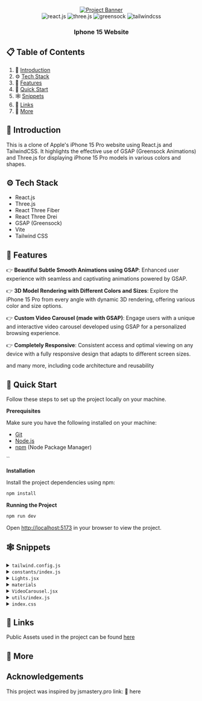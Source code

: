 <div align="center">
  <br />
    <a href="https://youtu.be/kRQbRAJ4-Fs" target="_blank">
      <img src="https://i.postimg.cc/37PnQw8n/Image-from.png" alt="Project Banner">
    </a>
  <br />

  <div>
    <img src="https://img.shields.io/badge/-React_JS-black?style=for-the-badge&logoColor=white&logo=react&color=61DAFB" alt="react.js" />
    <img src="https://img.shields.io/badge/-Three_JS-black?style=for-the-badge&logoColor=white&logo=threedotjs&color=000000" alt="three.js" />
    <img src="https://img.shields.io/badge/-GSAP-black?style=for-the-badge&logoColor=white&logo=greensock&color=88CE02" alt="greensock" />
    <img src="https://img.shields.io/badge/-Tailwind_CSS-black?style=for-the-badge&logoColor=white&logo=tailwindcss&color=06B6D4" alt="tailwindcss" />
  </div>

  <h3 align="center">Iphone 15 Website</h3>

</div>

## 📋 <a name="table">Table of Contents</a>

1. 🤖 [Introduction](#introduction)
2. ⚙️ [Tech Stack](#tech-stack)
3. 🔋 [Features](#features)
4. 🤸 [Quick Start](#quick-start)
5. 🕸️ [Snippets](#snippets)
6. 🔗 [Links](#links)
7. 🚀 [More](#more)

## <a name="introduction">🤖 Introduction</a>

This is a clone of Apple's iPhone 15 Pro website using React.js and TailwindCSS. It highlights the effective use of GSAP (Greensock Animations) and Three.js for displaying iPhone 15 Pro models in various colors and shapes.

## <a name="tech-stack">⚙️ Tech Stack</a>

- React.js
- Three.js
- React Three Fiber
- React Three Drei
- GSAP (Greensock)
- Vite
- Tailwind CSS

## <a name="features">🔋 Features</a>

👉 **Beautiful Subtle Smooth Animations using GSAP**: Enhanced user experience with seamless and captivating animations powered by GSAP.

👉 **3D Model Rendering with Different Colors and Sizes**: Explore the iPhone 15 Pro from every angle with dynamic 3D rendering, offering various color and size options.

👉 **Custom Video Carousel (made with GSAP)**: Engage users with a unique and interactive video carousel developed using GSAP for a personalized browsing experience.

👉 **Completely Responsive**: Consistent access and optimal viewing on any device with a fully responsive design that adapts to different screen sizes.

and many more, including code architecture and reusability

## <a name="quick-start">🤸 Quick Start</a>

Follow these steps to set up the project locally on your machine.

**Prerequisites**

Make sure you have the following installed on your machine:

- [Git](https://git-scm.com/)
- [Node.js](https://nodejs.org/en)
- [npm](https://www.npmjs.com/) (Node Package Manager)

``

**Installation**

Install the project dependencies using npm:

```bash
npm install
```

**Running the Project**

```bash
npm run dev
```

Open [http://localhost:5173](http://localhost:5173) in your browser to view the project.

## <a name="snippets">🕸️ Snippets</a>

<details>
<summary><code>tailwind.config.js</code></summary>

```javascript
/** @type {import('tailwindcss').Config} */
export default {
  content: ['./index.html', './src/**/*.{js,ts,jsx,tsx}'],
  theme: {
    extend: {
      colors: {
        blue: '#2997FF',
        gray: {
          DEFAULT: '#86868b',
          100: '#94928d',
          200: '#afafaf',
          300: '#42424570',
        },
        zinc: '#101010',
      },
    },
  },
  plugins: [],
}
```

</details>

<details>
<summary><code>constants/index.js</code></summary>

```javascript
import {
  blackImg,
  blueImg,
  highlightFirstVideo,
  highlightFourthVideo,
  highlightSecondVideo,
  highlightThirdVideo,
  whiteImg,
  yellowImg,
} from '../utils'

export const navLists = ['Store', 'Mac', 'iPhone', 'Support']

export const hightlightsSlides = [
  {
    id: 1,
    textLists: [
      'Enter A17 Pro.',
      'Game‑changing chip.',
      'Groundbreaking performance.',
    ],
    video: highlightFirstVideo,
    videoDuration: 4,
  },
  {
    id: 2,
    textLists: ['Titanium.', 'So strong. So light. So Pro.'],
    video: highlightSecondVideo,
    videoDuration: 5,
  },
  {
    id: 3,
    textLists: [
      'iPhone 15 Pro Max has the',
      'longest optical zoom in',
      'iPhone ever. Far out.',
    ],
    video: highlightThirdVideo,
    videoDuration: 2,
  },
  {
    id: 4,
    textLists: ['All-new Action button.', 'What will yours do?.'],
    video: highlightFourthVideo,
    videoDuration: 3.63,
  },
]

export const models = [
  {
    id: 1,
    title: 'iPhone 15 Pro in Natural Titanium',
    color: ['#8F8A81', '#ffe7b9', '#6f6c64'],
    img: yellowImg,
  },
  {
    id: 2,
    title: 'iPhone 15 Pro in Blue Titanium',
    color: ['#53596E', '#6395ff', '#21242e'],
    img: blueImg,
  },
  {
    id: 3,
    title: 'iPhone 15 Pro in White Titanium',
    color: ['#C9C8C2', '#ffffff', '#C9C8C2'],
    img: whiteImg,
  },
  {
    id: 4,
    title: 'iPhone 15 Pro in Black Titanium',
    color: ['#454749', '#3b3b3b', '#181819'],
    img: blackImg,
  },
]

export const sizes = [
  { label: '6.1"', value: 'small' },
  { label: '6.7"', value: 'large' },
]

export const footerLinks = [
  'Privacy Policy',
  'Terms of Use',
  'Sales Policy',
  'Legal',
  'Site Map',
]
```

</details>

<details>
<summary><code>Lights.jsx</code></summary>

```javascript
import { Environment, Lightformer } from '@react-three/drei'

const Lights = () => {
  return (
    // group different lights and lightformers. We can use group to organize lights, cameras, meshes, and other objects in the scene.
    <group name="lights">
      {/**
       * @description Environment is used to create a background environment for the scene
       * https://github.com/pmndrs/drei?tab=readme-ov-file#environment
       */}
      <Environment resolution={256}>
        <group>
          {/**
           * @description Lightformer used to create custom lights with various shapes and properties in a 3D scene.
           * https://github.com/pmndrs/drei?tab=readme-ov-file#lightformer
           */}
          <Lightformer
            form="rect"
            intensity={10}
            position={[-1, 0, -10]}
            scale={10}
            color={'#495057'}
          />
          <Lightformer
            form="rect"
            intensity={10}
            position={[-10, 2, 1]}
            scale={10}
            rotation-y={Math.PI / 2}
          />
          <Lightformer
            form="rect"
            intensity={10}
            position={[10, 0, 1]}
            scale={10}
            rotation-y={Math.PI / 2}
          />
        </group>
      </Environment>

      {/**
       * @description spotLight is used to create a light source positioned at a specific point
       * in the scene that emits light in a specific direction.
       * https://threejs.org/docs/#api/en/lights/SpotLight
       */}
      <spotLight
        position={[-2, 10, 5]}
        angle={0.15}
        penumbra={1} // the penumbra is the soft edge of a shadow cast by a point light
        decay={0} // the amount the light dims as it moves away from the source
        intensity={Math.PI * 0.2} // the light intensity
        color={'#f8f9fa'}
      />
      <spotLight
        position={[0, -25, 10]}
        angle={0.15}
        penumbra={1}
        decay={0}
        intensity={Math.PI * 0.2}
        color={'#f8f9fa'}
      />
      <spotLight
        position={[0, 15, 5]}
        angle={0.15}
        penumbra={1}
        decay={0.1}
        intensity={Math.PI * 3}
      />
    </group>
  )
}

export default Lights
```

</details>

<details>
<summary><code>materials</code></summary>

```javascript
useEffect(() => {
  Object.entries(materials).map((material) => {
    // these are the material names that can't be changed color
    if (
      material[0] !== 'zFdeDaGNRwzccye' &&
      material[0] !== 'ujsvqBWRMnqdwPx' &&
      material[0] !== 'hUlRcbieVuIiOXG' &&
      material[0] !== 'jlzuBkUzuJqgiAK' &&
      material[0] !== 'xNrofRCqOXXHVZt'
    ) {
      material[1].color = new THREE.Color(props.item.color[0])
    }
    material[1].needsUpdate = true
  })
}, [materials, props.item])
```

</details>

<details>
<summary><code>VideoCarousel.jsx</code></summary>

```javascript
import gsap from 'gsap'
import { useGSAP } from '@gsap/react'
import { ScrollTrigger } from 'gsap/all'
gsap.registerPlugin(ScrollTrigger)
import { useEffect, useRef, useState } from 'react'

import { hightlightsSlides } from '../constants'
import { pauseImg, playImg, replayImg } from '../utils'

const VideoCarousel = () => {
  const videoRef = useRef([])
  const videoSpanRef = useRef([])
  const videoDivRef = useRef([])

  // video and indicator
  const [video, setVideo] = useState({
    isEnd: false,
    startPlay: false,
    videoId: 0,
    isLastVideo: false,
    isPlaying: false,
  })

  const [loadedData, setLoadedData] = useState([])
  const { isEnd, isLastVideo, startPlay, videoId, isPlaying } = video

  useGSAP(() => {
    // slider animation to move the video out of the screen and bring the next video in
    gsap.to('#slider', {
      transform: `translateX(${-100 * videoId}%)`,
      duration: 2,
      ease: 'power2.inOut', // show visualizer https://gsap.com/docs/v3/Eases
    })

    // video animation to play the video when it is in the view
    gsap.to('#video', {
      scrollTrigger: {
        trigger: '#video',
        toggleActions: 'restart none none none',
      },
      onComplete: () => {
        setVideo((pre) => ({
          ...pre,
          startPlay: true,
          isPlaying: true,
        }))
      },
    })
  }, [isEnd, videoId])

  useEffect(() => {
    let currentProgress = 0
    let span = videoSpanRef.current

    if (span[videoId]) {
      // animation to move the indicator
      let anim = gsap.to(span[videoId], {
        onUpdate: () => {
          // get the progress of the video
          const progress = Math.ceil(anim.progress() * 100)

          if (progress != currentProgress) {
            currentProgress = progress

            // set the width of the progress bar
            gsap.to(videoDivRef.current[videoId], {
              width:
                window.innerWidth < 760
                  ? '10vw' // mobile
                  : window.innerWidth < 1200
                  ? '10vw' // tablet
                  : '4vw', // laptop
            })

            // set the background color of the progress bar
            gsap.to(span[videoId], {
              width: `${currentProgress}%`,
              backgroundColor: 'white',
            })
          }
        },

        // when the video is ended, replace the progress bar with the indicator and change the background color
        onComplete: () => {
          if (isPlaying) {
            gsap.to(videoDivRef.current[videoId], {
              width: '12px',
            })
            gsap.to(span[videoId], {
              backgroundColor: '#afafaf',
            })
          }
        },
      })

      if (videoId == 0) {
        anim.restart()
      }

      // update the progress bar
      const animUpdate = () => {
        anim.progress(
          videoRef.current[videoId].currentTime /
            hightlightsSlides[videoId].videoDuration
        )
      }

      if (isPlaying) {
        // ticker to update the progress bar
        gsap.ticker.add(animUpdate)
      } else {
        // remove the ticker when the video is paused (progress bar is stopped)
        gsap.ticker.remove(animUpdate)
      }
    }
  }, [videoId, startPlay])

  useEffect(() => {
    if (loadedData.length > 3) {
      if (!isPlaying) {
        videoRef.current[videoId].pause()
      } else {
        startPlay && videoRef.current[videoId].play()
      }
    }
  }, [startPlay, videoId, isPlaying, loadedData])

  // vd id is the id for every video until id becomes number 3
  const handleProcess = (type, i) => {
    switch (type) {
      case 'video-end':
        setVideo((pre) => ({ ...pre, isEnd: true, videoId: i + 1 }))
        break

      case 'video-last':
        setVideo((pre) => ({ ...pre, isLastVideo: true }))
        break

      case 'video-reset':
        setVideo((pre) => ({ ...pre, videoId: 0, isLastVideo: false }))
        break

      case 'pause':
        setVideo((pre) => ({ ...pre, isPlaying: !pre.isPlaying }))
        break

      case 'play':
        setVideo((pre) => ({ ...pre, isPlaying: !pre.isPlaying }))
        break

      default:
        return video
    }
  }

  const handleLoadedMetaData = (i, e) => setLoadedData((pre) => [...pre, e])

  return (
    <>
      <div className="flex items-center">
        {hightlightsSlides.map((list, i) => (
          <div key={list.id} id="slider" className="sm:pr-20 pr-10">
            <div className="video-carousel_container">
              <div className="w-full h-full flex-center rounded-3xl overflow-hidden bg-black">
                <video
                  id="video"
                  playsInline={true}
                  className={`${
                    list.id === 2 && 'translate-x-44'
                  } pointer-events-none`}
                  preload="auto"
                  muted
                  ref={(el) => (videoRef.current[i] = el)}
                  onEnded={() =>
                    i !== 3
                      ? handleProcess('video-end', i)
                      : handleProcess('video-last')
                  }
                  onPlay={() =>
                    setVideo((pre) => ({ ...pre, isPlaying: true }))
                  }
                  onLoadedMetadata={(e) => handleLoadedMetaData(i, e)}
                >
                  <source src={list.video} type="video/mp4" />
                </video>
              </div>

              <div className="absolute top-12 left-[5%] z-10">
                {list.textLists.map((text, i) => (
                  <p key={i} className="md:text-2xl text-xl font-medium">
                    {text}
                  </p>
                ))}
              </div>
            </div>
          </div>
        ))}
      </div>

      <div className="relative flex-center mt-10">
        <div className="flex-center py-5 px-7 bg-gray-300 backdrop-blur rounded-full">
          {videoRef.current.map((_, i) => (
            <span
              key={i}
              className="mx-2 w-3 h-3 bg-gray-200 rounded-full relative cursor-pointer"
              ref={(el) => (videoDivRef.current[i] = el)}
            >
              <span
                className="absolute h-full w-full rounded-full"
                ref={(el) => (videoSpanRef.current[i] = el)}
              />
            </span>
          ))}
        </div>

        <button className="control-btn">
          <img
            src={isLastVideo ? replayImg : !isPlaying ? playImg : pauseImg}
            alt={isLastVideo ? 'replay' : !isPlaying ? 'play' : 'pause'}
            onClick={
              isLastVideo
                ? () => handleProcess('video-reset')
                : !isPlaying
                ? () => handleProcess('play')
                : () => handleProcess('pause')
            }
          />
        </button>
      </div>
    </>
  )
}

export default VideoCarousel
```

</details>

<details>
<summary><code>utils/index.js</code></summary>

```javascript
import hero from '/assets/images/hero.jpeg'

export const heroImg = hero

import hmv from '/assets/videos/hero.mp4'
import smallmv from '/assets/videos/smallHero.mp4'
import highlightFirstmv from '/assets/videos/highlight-first.mp4'
import highlightSectmv from '/assets/videos/hightlight-third.mp4'
import highlightThirdmv from '/assets/videos/hightlight-sec.mp4'
import highlightFourthmv from '/assets/videos/hightlight-fourth.mp4'
import exploremv from '/assets/videos/explore.mp4'
import framemv from '/assets/videos/frame.mp4'

import apple from '/assets/images/apple.svg'
import search from '/assets/images/search.svg'
import bag from '/assets/images/bag.svg'
import watch from '/assets/images/watch.svg'
import right from '/assets/images/right.svg'
import replay from '/assets/images/replay.svg'
import play from '/assets/images/play.svg'
import pause from '/assets/images/pause.svg'

import yellow from '/assets/images/yellow.jpg'
import blue from '/assets/images/blue.jpg'
import white from '/assets/images/white.jpg'
import black from '/assets/images/black.jpg'
import explore1 from '/assets/images/explore1.jpg'
import explore2 from '/assets/images/explore2.jpg'
import chip from '/assets/images/chip.jpeg'
import frame from '/assets/images/frame.png'

export const heroVideo = hmv
export const smallHeroVideo = smallmv
export const highlightFirstVideo = highlightFirstmv
export const highlightSecondVideo = highlightSectmv
export const highlightThirdVideo = highlightThirdmv
export const highlightFourthVideo = highlightFourthmv
export const exploreVideo = exploremv
export const frameVideo = framemv

export const appleImg = apple
export const searchImg = search
export const bagImg = bag
export const watchImg = watch
export const rightImg = right
export const replayImg = replay
export const playImg = play
export const pauseImg = pause

export const yellowImg = yellow
export const blueImg = blue
export const whiteImg = white
export const blackImg = black
export const explore1Img = explore1
export const explore2Img = explore2
export const chipImg = chip
export const frameImg = frame
```

</details>

<details>
<summary><code>index.css</code></summary>

```css
@tailwind base;
@tailwind components;
@tailwind utilities;

* {
  margin: 0;
  padding: 0;
  box-sizing: border-box;
}

body {
  color: white;
  width: 100dvw;
  overflow-x: hidden;
  height: 100%;
  background: #000;
  border-color: #3b3b3b;
  user-select: none;
}

canvas {
  touch-action: none;
}

.scrim-max-width {
  margin-inline-start: auto;
  margin-inline-end: auto;
  position: relative;
  max-width: 1120px;
}

@layer utilities {
  .flex-center {
    @apply flex items-center justify-center;
  }

  .nav-height {
    @apply h-[calc(100vh-60px)];
  }

  .btn {
    @apply px-5 py-2 rounded-3xl bg-blue my-5 hover:bg-transparent border border-transparent hover:border hover:text-blue hover:border-blue;
  }

  .color-container {
    @apply flex items-center justify-center px-4 py-4 rounded-full bg-gray-300 backdrop-blur;
  }

  .size-btn-container {
    @apply flex items-center justify-center p-1 rounded-full bg-gray-300 backdrop-blur ml-3 gap-1;
  }

  .size-btn {
    @apply w-10 h-10 text-sm flex justify-center items-center bg-white text-black rounded-full transition-all;
  }

  .common-padding {
    @apply sm:py-32 py-20 sm:px-10 px-5;
  }

  .section-heading {
    @apply text-gray lg:text-6xl md:text-5xl text-3xl lg:mb-0 mb-5 font-medium opacity-0 translate-y-20;
  }

  .feature-text {
    @apply text-gray max-w-md text-lg md:text-xl font-semibold opacity-0 translate-y-[100px];
  }

  .feature-text-container {
    @apply w-full flex-center flex-col md:flex-row mt-10 md:mt-16 gap-5;
  }

  .feature-video {
    @apply w-full h-full object-cover object-center scale-150 opacity-0;
  }

  .feature-video-container {
    @apply w-full flex flex-col md:flex-row gap-5 items-center;
  }

  .link {
    @apply text-blue hover:underline cursor-pointer flex items-center text-xl opacity-0 translate-y-20;
  }

  .control-btn {
    @apply ml-4 p-4 rounded-full bg-gray-300 backdrop-blur flex-center;
  }

  .hero-title {
    @apply text-center font-semibold text-3xl text-gray-100 opacity-0 max-md:mb-10;
  }

  .hiw-title {
    @apply text-4xl md:text-7xl font-semibold text-center;
  }

  .hiw-subtitle {
    @apply text-gray font-semibold text-xl md:text-2xl py-10 text-center;
  }

  .hiw-video {
    @apply absolute w-[95%] h-[90%] rounded-[56px] overflow-hidden;
  }

  .hiw-text-container {
    @apply flex md:flex-row flex-col justify-between items-start gap-24;
  }

  .hiw-text {
    @apply text-gray text-xl font-normal md:font-semibold;
  }

  .hiw-bigtext {
    @apply text-white text-3xl md:text-5xl font-normal md:font-semibold my-2;
  }

  .video-carousel_container {
    @apply relative sm:w-[70vw] w-[88vw] md:h-[70vh] sm:h-[50vh] h-[35vh];
  }

  .g_fadeIn {
    @apply opacity-0 translate-y-[100px];
  }
}
```

</details>

## <a name="links">🔗 Links</a>

Public Assets used in the project can be found [here](https://drive.google.com/file/d/1syHiNxSIGXVApaIozdrLXM2x5dPhvaJL/view?usp=sharing)

## <a name="more">🚀 More</a>

## Acknowledgements

This project was inspired by jsmastery.pro link: <a name="jsmastery.pro">🔗 here </a>

#
